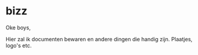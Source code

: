 # bizz
 Oke boys, 
 
 Hier zal ik documenten bewaren en andere dingen die handig zijn. Plaatjes, logo's etc. 
 
 
